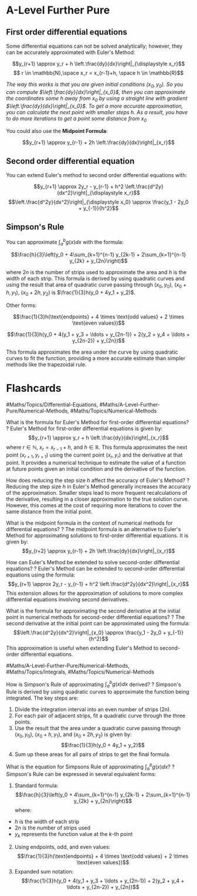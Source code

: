# A-Level Further Pure
## First order differential equations
Some differential equations can not be solved analytically; however, they can be accurately approximated with Euler's Method:

$$y_{r+1} \approx y_r + h \left.\frac{dy}{dx}\right|_{\displaystyle x_r}$$
$$ r \in \mathbb{N},\space x_r = x_{r-1}+h, \space h \in \mathbb{R}$$

*The way this works is that you are given initial conditions $(x_0, y_0)$. So you can compute $\left.\frac{dy}{dx}\right|_{x_0}$, then you can approximate the coordinates some $h$ away from $x_0$ by using a straight line with gradient $\left.\frac{dy}{dx}\right|_{x_0}$. To get a more accurate approximation, you can calculate the next point with smaller steps $h$. As a result, you have to do more iterations to get a point some distance from $x_0$*

You could also use the **Midpoint Formula**:

$$y_{r+1} \approx y_{r-1} + 2h \left.\frac{dy}{dx}\right|_{x_r}$$

## Second order differential equation
You can extend Euler's method to second order differential equations with:

$$y_{r+1} \approx 2y_r - y_{r-1} + h^2 \left.\frac{d^2y}{dx^2}\right|_{\displaystyle x_r}$$
$$\left.\frac{d^2y}{dx^2}\right|_{\displaystyle x_0} \approx \frac{y_1 - 2y_0 + y_{-1}}{h^2}$$

## Simpson's Rule
You can approximate $\int_a^b g(x) dx$ with the formula:

$$\frac{h}{3}\left(y_0 + 4\sum_{k=1}^{n-1} y_{2k-1} + 2\sum_{k=1}^{n-1} y_{2k} + y_{2n}\right)$$

where $2n$ is the number of strips used to approximate the area and $h$ is the width of each strip.
This formula is derived by using quadratic curves and using the result that area of quadratic curve passing through $(x_0, y_0)$, $(x_0 + h, y_1)$, $(x_0 + 2h, y_2)$ is $\frac{1}{3}h(y_0 + 4y_1 + y_2)$.

Other forms:

$$\frac{1}{3}h(\text{endpoints} + 4 \times \text{odd values} + 2 \times \text{even values})$$

$$\frac{1}{3}h(y_0 + 4(y_1 + y_3 + \ldots + y_{2n-1}) + 2(y_2 + y_4 + \ldots + y_{2n-2}) + y_{2n})$$

This formula approximates the area under the curve by using quadratic curves to fit the function, providing a more accurate estimate than simpler methods like the trapezoidal rule.


# Flashcards

#Maths/Topics/Differential-Equations, #Maths/A-Level-Further-Pure/Numerical-Methods, #Maths/Topics/Numerical-Methods 

What is the formula for Euler's Method for first-order differential equations?
?
Euler's Method for first-order differential equations is given by:
$$y_{r+1} \approx y_r + h \left.\frac{dy}{dx}\right|_{x_r}$$
where $r \in \mathbb{N}$, $x_r = x_{r-1}+h$, and $h \in \mathbb{R}$. This formula approximates the next point $(x_{r+1}, y_{r+1})$ using the current point $(x_r, y_r)$ and the derivative at that point.  It provides a numerical technique to estimate the value of a function at future points given an initial condition and the derivative of the function. 

How does reducing the step size $h$ affect the accuracy of Euler's Method?
?
Reducing the step size $h$ in Euler's Method generally increases the accuracy of the approximation. Smaller steps lead to more frequent recalculations of the derivative, resulting in a closer approximation to the true solution curve. However, this comes at the cost of requiring more iterations to cover the same distance from the initial point. 

What is the midpoint formula in the context of numerical methods for differential equations? ?
The midpoint formula is an alternative to Euler's Method for approximating solutions to first-order differential equations. It is given by:
$$y_{r+2} \approx y_{r-1} + 2h \left.\frac{dy}{dx}\right|_{x_r}$$


How can Euler's Method be extended to solve second-order differential equations?
?
Euler's Method can be extended to second-order differential equations using the formula:
$$y_{r+1} \approx 2y_r - y_{r-1} + h^2 \left.\frac{d^2y}{dx^2}\right|_{x_r}$$
This extension allows for the approximation of solutions to more complex differential equations involving second derivatives. 

What is the formula for approximating the second derivative at the initial point in numerical methods for second-order differential equations?
?
The second derivative at the initial point can be approximated using the formula:
$$\left.\frac{d^2y}{dx^2}\right|_{x_0} \approx \frac{y_1 - 2y_0 + y_{-1}}{h^2}$$
This approximation is useful when extending Euler's Method to second-order differential equations. 

#Maths/A-Level-Further-Pure/Numerical-Methods, #Maths/Topics/Integrals, #Maths/Topics/Numerical-Methods 

How is Simpson's Rule of approximating $\int_a^b g(x) dx$ derived?
?
Simpson's Rule is derived by using quadratic curves to approximate the function being integrated. The key steps are:
1. Divide the integration interval into an even number of strips (2n).
2. For each pair of adjacent strips, fit a quadratic curve through the three points.
3. Use the result that the area under a quadratic curve passing through $(x_0, y_0)$, $(x_0 + h, y_1)$, and $(x_0 + 2h, y_2)$ is given by: $$\frac{1}{3}h(y_0 + 4y_1 + y_2)$$
4. Sum up these areas for all pairs of strips to get the final formula. 

What is the equation for Simpsons Rule of approximating $\int_a^b g(x) dx$?
?
Simpson's Rule can be expressed in several equivalent forms:
1. Standard formula:
   $$\frac{h}{3}\left(y_0 + 4\sum_{k=1}^{n-1} y_{2k-1} + 2\sum_{k=1}^{n-1} y_{2k} + y_{2n}\right)$$ where:
- $h$ is the width of each strip
- $2n$ is the number of strips used
- $y_k$ represents the function value at the $k$-th point
2. Using endpoints, odd, and even values:
   $$\frac{1}{3}h(\text{endpoints} + 4 \times \text{odd values} + 2 \times \text{even values})$$
3. Expanded sum notation:
   $$\frac{1}{3}h(y_0 + 4(y_1 + y_3 + \ldots + y_{2n-1}) + 2(y_2 + y_4 + \ldots + y_{2n-2}) + y_{2n})$$ 


